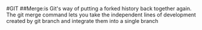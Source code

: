 #GIT
##Merge:is Git's way of putting a forked history back together again. The git merge command lets you take the independent lines of development created by git branch and integrate them into a single branch

